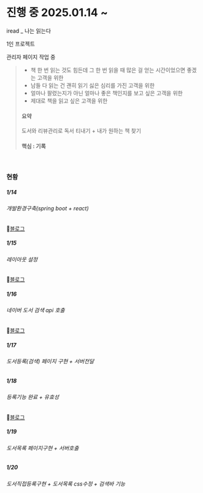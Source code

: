 # 진행 중 2025.01.14 ~ 
iread _ 나는 읽는다

1인 프로젝트 

관리자 페이지 작업 중
> - 책 한 번 읽는 것도 힘든데 그 한 번 읽을 때 많은 걸 얻는 시간이었으면 좋겠는 고객을 위한
> - 남들 다 읽는 건 괜히 읽기 싫은 심리를 가진 고객을 위한
> - 얼마나 팔렸는지가 아닌 얼마나 좋은 책인지를 보고 싶은 고객을 위한
> - 제대로 책을 읽고 싶은 고객을 위한
> #### 요약
> 도서와 리뷰관리로 독서 티내기 + 내가 원하는 책 찾기
> #### 핵심 : 기록
<br>

### 현황
##### 1/14
###### 개발환경구축(spring boot + react)
🔗[블로그](https://soyoungjang.tistory.com/34)

##### 1/15
###### 레이아웃 설정
🔗[블로그](https://soyoungjang.tistory.com/37)

##### 1/16
###### 네이버 도서 검색 api 호출
🔗[블로그](https://soyoungjang.tistory.com/38)

##### 1/17
###### 도서등록(검색) 페이지 구현 + 서버전달

##### 1/18
###### 등록기능 완료 + 유효성
🔗[블로그](https://soyoungjang.tistory.com/40)

##### 1/19
###### 도서목록 페이지구현 + 서버호출 

##### 1/20
###### 도서직접등록구현 + 도서목록 css수정 + 검색바 기능
